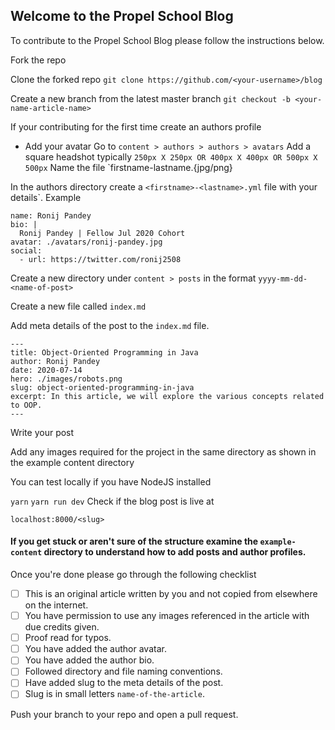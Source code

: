 ## Welcome to the Propel School Blog

To contribute to the Propel School Blog please follow the instructions below. 

Fork the repo 

Clone the forked repo
`git clone https://github.com/<your-username>/blog`

Create a new branch from the latest master branch
`git checkout -b <your-name-article-name>`

If your contributing for the first time create an authors profile

- Add your avatar
Go to `content > authors > authors > avatars`
Add a square headshot typically `250px X 250px OR 400px X 400px OR 500px X 500px`
Name the file `firstname-lastname.{jpg/png}

In the authors directory create a `<firstname>-<lastname>.yml` file with your details`. Example
```
name: Ronij Pandey
bio: |
  Ronij Pandey | Fellow Jul 2020 Cohort
avatar: ./avatars/ronij-pandey.jpg
social:
  - url: https://twitter.com/ronij2508

```
Create a new directory under `content > posts` in the format `yyyy-mm-dd-<name-of-post>`

Create a new file called  `index.md`

Add meta details of the post to the `index.md` file. 

```
---
title: Object-Oriented Programming in Java
author: Ronij Pandey
date: 2020-07-14
hero: ./images/robots.png
slug: object-oriented-programming-in-java
excerpt: In this article, we will explore the various concepts related to OOP.
---
```

Write your post


Add any images required for the project in the same directory as shown in the example content directory

You can test locally if you have NodeJS installed

`yarn`
`yarn run dev`
Check if the blog post is live at 

`localhost:8000/<slug>`

####   If you get stuck or aren't sure of the structure examine the `example-content` directory to understand how to add posts and author profiles.

Once you're done please go through the following checklist

- [ ] This is an original article written by you and not copied from elsewhere on the internet.  
- [ ] You have permission to use any images referenced in the article with due credits given.    
- [ ] Proof read for typos.  
- [ ] You have added the author avatar.  
- [ ] You have added the author bio.  
- [ ] Followed directory and file naming conventions.  
- [ ] Have added slug to the meta details of the post.  
- [ ] Slug is in small letters `name-of-the-article`.  

Push your branch to your repo and open a pull request. 
